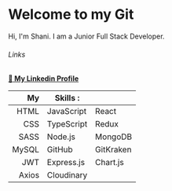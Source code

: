 # Welcome to my Git
Hi, I'm Shani. I am a Junior Full Stack Developer.


###### Links
**[ :link: My Linkedin Profile](https://www.linkedin.com/in/shani-rom-0a8b3a242/)**





|   My    |  Skills :    |             |
|--------:|--------------|--------------|
|HTML     | JavaScript   | React        |
|CSS      | TypeScript   | Redux        |
|SASS     | Node.js      | MongoDB      |
|MySQL    | GitHub       | GitKraken    |
|JWT      | Express.js   | Chart.js     |
|Axios    | Cloudinary   |      